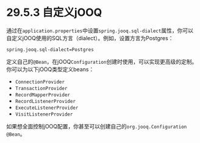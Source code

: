 # 29.5.3 自定义jOOQ

通过在`application.properties`中设置`spring.jooq.sql-dialect`属性，你可以自定义jOOQ使用的SQL方言（dialect）。例如，设置方言为Postgres：

```text
spring.jooq.sql-dialect=Postgres
```

定义自己的`@Bean`，在jOOQ`Configuration`创建时使用，可以实现更高级的定制。你可以为以下jOOQ类型定义beans：

* `ConnectionProvider`
* `TransactionProvider`
* `RecordMapperProvider`
* `RecordListenerProvider`
* `ExecuteListenerProvider`
* `VisitListenerProvider`

如果想全面控制jOOQ配置，你甚至可以创建自己的`org.jooq.Configuration` `@Bean`。

